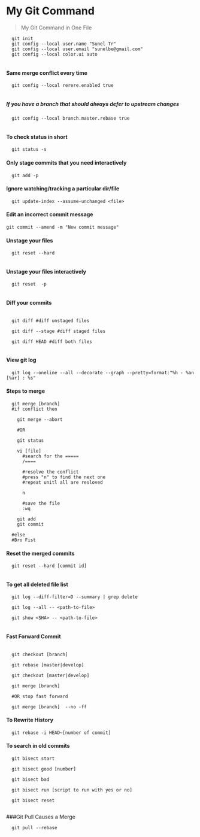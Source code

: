 # My Git Command

> My Git Command in One File



```shell
  git init
  git config --local user.name "Sunel Tr"
  git config --local user.email "sunelbe@gmail.com"
  git config --local color.ui auto
  
```

#### Same merge conflict every time

```shell
  git config --local rerere.enabled true
  
```

##### If you have a branch that should always defer to upstream changes

```shell
  git config --local branch.master.rebase true
  
```

#### To check status in short
```shell
  git status -s

```

#### Only stage commits that you need interactively 
```shell
  git add -p

```

#### Ignore watching/tracking a particular dir/file
```shell
  git update-index --assume-unchanged <file>

```


#### Edit an incorrect commit message
```shell
git commit --amend -m "New commit message"

````

#### Unstage your files 
```shell
  git reset --hard
  
```

#### Unstage your files interactively
```shell
  git reset  -p
  
```

#### Diff your commits
```shell
  
  git diff #diff unstaged files
  
  git diff --stage #diff staged files
  
  git diff HEAD #diff both files
  
```

#### View git log
```shell
  git log --oneline --all --decorate --graph --pretty=format:"%h - %an [%ar] : %s"

```
#### Steps to merge 
```shell
  git merge [branch]
  #if conflict then
  
    git merge --abort
  
    #OR
  
    git status 
  
    vi [file]
      #search for the =====
      /====
  
      #resolve the conflict
      #press "n" to find the next one 
      #repeat unitl all are resloved
  
      n
  
      #save the file 
      :wq
  
    git add 
    git commit
  
  #else
  #Bro Fist

```

#### Reset the merged commits
```shell
  git reset --hard [commit id]
  
```

#### To get all deleted file list 

```shell
  git log --diff-filter=D --summary | grep delete
  
  git log --all -- <path-to-file>
  
  git show <SHA> -- <path-to-file>
  
```

#### Fast Forward Commit

```shell

  git checkout [branch]
  
  git rebase [master|develop]
  
  git checkout [master|develop]
  
  git merge [branch]
  
  #OR stop fast forward
  
  git merge [branch]  --no -ff

```
#### To Rewrite History

```shell
  git rebase -i HEAD~[number of commit]

```

#### To search in old commits 

```shell
  git bisect start
  
  git bisect good [number]
  
  git bisect bad
  
  git bisect run [script to run with yes or no]
  
  git bisect reset
  
```
###Git Pull Causes a Merge

```shell
  git pull --rebase
  
```
